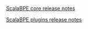 
[ScalaBPE core release notes](src/release_notes.txt)

[ScalaBPE plugins release notes](src/plugin/release_notes.txt)



